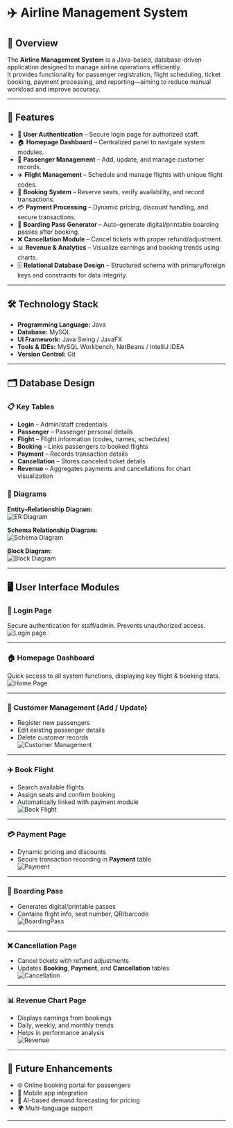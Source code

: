 # ✈️ Airline Management System  

## 📌 Overview  
The **Airline Management System** is a Java-based, database-driven application designed to manage airline operations efficiently.  
It provides functionality for passenger registration, flight scheduling, ticket booking, payment processing, and reporting—aiming to reduce manual workload and improve accuracy.  

---

## 🚀 Features  
- 🔑 **User Authentication** – Secure login page for authorized staff.  
- 🏠 **Homepage Dashboard** – Centralized panel to navigate system modules.  
- 👥 **Passenger Management** – Add, update, and manage customer records.  
- ✈️ **Flight Management** – Schedule and manage flights with unique flight codes.  
- 📖 **Booking System** – Reserve seats, verify availability, and record transactions.  
- 💳 **Payment Processing** – Dynamic pricing, discount handling, and secure transactions.  
- 🎫 **Boarding Pass Generator** – Auto-generate digital/printable boarding passes after booking.  
- ❌ **Cancellation Module** – Cancel tickets with proper refund/adjustment.  
- 📊 **Revenue & Analytics** – Visualize earnings and booking trends using charts.  
- 🗄️ **Relational Database Design** – Structured schema with primary/foreign keys and constraints for data integrity.  

---

## 🛠️ Technology Stack  
- **Programming Language:** Java  
- **Database:** MySQL  
- **UI Framework:** Java Swing / JavaFX  
- **Tools & IDEs:** MySQL Workbench, NetBeans / IntelliJ IDEA  
- **Version Control:** Git  

---

## 🗂️ Database Design  

### 📋 Key Tables  
- **Login** – Admin/staff credentials  
- **Passenger** – Passenger personal details  
- **Flight** – Flight information (codes, names, schedules)  
- **Booking** – Links passengers to booked flights  
- **Payment** – Records transaction details  
- **Cancellation** – Stores canceled ticket details  
- **Revenue** – Aggregates payments and cancellations for chart visualization  

### 📌 Diagrams  
**Entity–Relationship Diagram:**  
![ER Diagram](https://github.com/user-attachments/assets/1855e321-9afd-4bd7-932f-9986edffc25b)  

**Schema Relationship Diagram:**  
![Schema Diagram](https://github.com/user-attachments/assets/ff24ae54-4cc8-4351-8bf8-392c8522081a)  

**Block Diagram:**  
![Block Diagram](https://github.com/user-attachments/assets/39c085b4-791d-4e59-8405-a84f8f9dfcc9)  

---

## 🖥️ User Interface Modules  

### 🔑 Login Page  
Secure authentication for staff/admin. Prevents unauthorized access.  
![Login page](https://github.com/user-attachments/assets/c28d9100-b7bb-4fd3-a9d3-d99d6816a9e9)  

---

### 🏠 Homepage Dashboard  
Quick access to all system functions, displaying key flight & booking stats.  
![Home Page](https://github.com/user-attachments/assets/dda7620e-9fe6-4332-8e9d-b3841d0462a7)  

---

### 👥 Customer Management (Add / Update)  
- Register new passengers  
- Edit existing passenger details  
- Delete customer records  
![Customer Management](https://github.com/user-attachments/assets/7a242585-b450-433a-b539-0d2fd0b12340)  

---

### ✈️ Book Flight  
- Search available flights  
- Assign seats and confirm booking  
- Automatically linked with payment module  
![Book Flight](https://github.com/user-attachments/assets/00521eb0-b0d3-4364-acbb-da8046037090)  

---

### 💳 Payment Page  
- Dynamic pricing and discounts  
- Secure transaction recording in **Payment** table  
![Payment](https://github.com/user-attachments/assets/7643a8ed-9800-4cf3-8f77-f39777db3b26)  

---

### 🎫 Boarding Pass  
- Generates digital/printable passes  
- Contains flight info, seat number, QR/barcode  
![BoardingPass](https://github.com/user-attachments/assets/b8a38d3a-8074-4d4a-aaa6-1d878ba92626)  

---

### ❌ Cancellation Page  
- Cancel tickets with refund adjustments  
- Updates **Booking**, **Payment**, and **Cancellation** tables  
![Cancellation](https://github.com/user-attachments/assets/ce0580fb-ac91-4e68-b5a6-7c8b7c999a62)  

---

### 📊 Revenue Chart Page  
- Displays earnings from bookings  
- Daily, weekly, and monthly trends  
- Helps in performance analysis  
![Revenue](https://github.com/user-attachments/assets/1f0bc67a-4d19-4e9c-82c5-852fbc4eea62)  

---

## 🔮 Future Enhancements  
- 🌐 Online booking portal for passengers  
- 📱 Mobile app integration  
- 🤖 AI-based demand forecasting for pricing  
- 🌍 Multi-language support  

---
